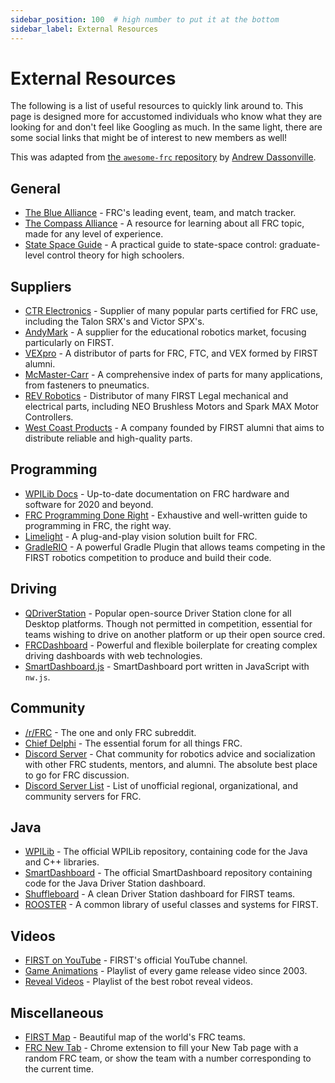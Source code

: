 ```yaml
---
sidebar_position: 100  # high number to put it at the bottom
sidebar_label: External Resources
---
```


# External Resources

The following is a list of useful resources to quickly link around to. This page
is designed more for accustomed individuals who know what they are looking for
and don't feel like Googling as much. In the same light, there are some social
links that might be of interest to new members as well!

This was adapted from [the `awesome-frc` repository](https://github.com/andrewda/awesome-frc) by
[Andrew Dassonville](https://github.com/andrewda).

## General

- [The Blue Alliance](https://www.thebluealliance.com/) - FRC's leading event, team, and match tracker.
- [The Compass Alliance](https://www.thecompassalliance.org/) - A resource for learning about all FRC topic, made for any level of experience.
- [State Space Guide](https://github.com/calcmogul/state-space-guide) - A practical guide to state-space control: graduate-level control theory for high schoolers.

## Suppliers

- [CTR Electronics](http://www.ctr-electronics.com/) - Supplier of many popular parts certified for FRC use, including the Talon SRX's and Victor SPX's.
- [AndyMark](https://www.andymark.com/) - A supplier for the educational robotics market, focusing particularly on FIRST.
- [VEXpro](https://www.vexrobotics.com/vexpro) - A distributor of parts for FRC, FTC, and VEX formed by FIRST alumni.
- [McMaster-Carr](https://www.mcmaster.com/) - A comprehensive index of parts for many applications, from fasteners to pneumatics.
- [REV Robotics](http://www.revrobotics.com/) - Distributor of many FIRST Legal mechanical and electrical parts, including NEO Brushless Motors and Spark MAX Motor Controllers.
- [West Coast Products](http://www.wcproducts.net) - A company founded by FIRST alumni that aims to distribute reliable and high-quality parts.

## Programming

- [WPILib Docs](https://docs.wpilib.org/en/latest/) - Up-to-date documentation on FRC hardware and software for 2020 and beyond.
- [FRC Programming Done Right](http://frc-pdr.readthedocs.io/en/latest/) - Exhaustive and well-written guide to programming in FRC, the right way.
- [Limelight](https://limelightvision.io/) - A plug-and-play vision solution built for FRC.
- [GradleRIO](https://github.com/wpilibsuite/GradleRIO) - A powerful Gradle Plugin that allows teams competing in the FIRST robotics competition to produce and build their code.

## Driving

- [QDriverStation](https://github.com/FRC-Utilities/QDriverStation) - Popular open-source Driver Station clone for all Desktop platforms. Though not permitted in competition, essential for teams wishing to drive on another platform or up their open source cred.
- [FRCDashboard](https://github.com/FRCDashboard/FRCDashboard) - Powerful and flexible boilerplate for creating complex driving dashboards with web technologies.
- [SmartDashboard.js](https://github.com/erikuhlmann/SmartDashboard.js) - SmartDashboard port written in JavaScript with `nw.js`.

## Community

- [/r/FRC](https://www.reddit.com/r/FRC/) - The one and only FRC subreddit.
- [Chief Delphi](https://www.chiefdelphi.com/forums/portal.php) - The essential forum for all things FRC.
- [Discord Server](http://discord.gg/frc) - Chat community for robotics advice and socialization with other FRC students, mentors, and alumni. The absolute best place to go for FRC discussion.
- [Discord Server List](https://docs.google.com/spreadsheets/d/1rm6C_hHhPmiIBZxrQT-xGag2Kv9RTpEdENYSKNYB7iI/edit#gid=1112789586) - List of unofficial regional, organizational, and community servers for FRC.

## Java

- [WPILib](https://github.com/wpilibsuite/allwpilib) - The official WPILib repository, containing code for the Java and C++ libraries.
- [SmartDashboard](https://github.com/wpilibsuite/SmartDashboard) - The official SmartDashboard repository containing code for the Java Driver Station dashboard.
- [Shuffleboard](https://github.com/wpilibsuite/Shuffleboard) - A clean Driver Station dashboard for FIRST teams.
- [ROOSTER](https://github.com/flamingchickens1540/ROOSTER) - A common library of useful classes and systems for FIRST.

## Videos

- [FIRST on YouTube](https://www.youtube.com/user/FIRSTWorldTube) - FIRST's official YouTube channel.
- [Game Animations](https://www.youtube.com/watch?v=uYNu9cQac1o&list=PLOPIDgAYFKaQmz6aznEMAbewtqqT7FCqY) - Playlist of every game release video since 2003.
- [Reveal Videos](https://www.youtube.com/watch?v=2zu1EzyKRRE&list=PLocx3vY5mUKNSVfiI1kEjZ9AXtMu1N7-B) - Playlist of the best robot reveal videos.

## Miscellaneous

- [FIRST Map](https://firstmap.github.io) - Beautiful map of the world's FRC teams.
- [FRC New Tab](https://chrome.google.com/webstore/detail/frc-new-tab/agmoglelphhinnadfmbfodhkdagibkop) - Chrome extension to fill your New Tab page with a random FRC team, or show the team with a number corresponding to the current time.